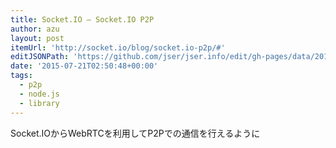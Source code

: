 ```yaml
---
title: Socket.IO — Socket.IO P2P
author: azu
layout: post
itemUrl: 'http://socket.io/blog/socket.io-p2p/#'
editJSONPath: 'https://github.com/jser/jser.info/edit/gh-pages/data/2015/07/index.json'
date: '2015-07-21T02:50:48+00:00'
tags:
  - p2p
  - node.js
  - library
---
```

Socket.IOからWebRTCを利用してP2Pでの通信を行えるように
